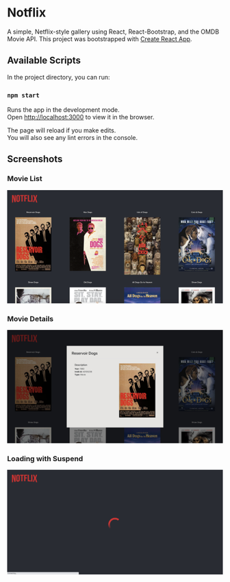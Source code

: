 # Notflix

A simple, Netflix-style gallery using React, React-Bootstrap, and the OMDB Movie API. This project was bootstrapped with [Create React App](https://github.com/facebook/create-react-app).

## Available Scripts

In the project directory, you can run:

### `npm start`

Runs the app in the development mode.\
Open [http://localhost:3000](http://localhost:3000) to view it in the browser.

The page will reload if you make edits.\
You will also see any lint errors in the console.

## Screenshots

### Movie List

![Alt text](public/screenshots/movielist.png?raw=true "Title")

### Movie Details

![Alt text](public/screenshots/moviedetail.png?raw=true "Title")

### Loading with Suspend

![Alt text](public/screenshots/suspendloader.png?raw=true "Title")

